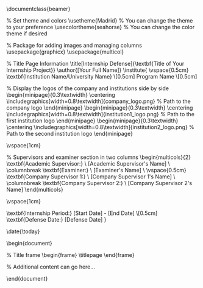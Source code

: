 
\documentclass{beamer}

% Set theme and colors
\usetheme{Madrid} % You can change the theme to your preference
\usecolortheme{seahorse} % You can change the color theme if desired

% Package for adding images and managing columns
\usepackage{graphicx}
\usepackage{multicol}

% Title Page Information
\title[Internship Defense]{\textbf{Title of Your Internship Project}}
\author{[Your Full Name]}
\institute{
  \vspace{0.5cm}
  \textbf{Institution Name/University Name} \\[0.5cm]
  Program Name \\[0.5cm]
  
  % Display the logos of the company and institutions side by side
  \begin{minipage}{0.3\textwidth}
      \centering
      \includegraphics[width=0.8\textwidth]{company_logo.png} % Path to the company logo
  \end{minipage}
  \begin{minipage}{0.3\textwidth}
      \centering
      \includegraphics[width=0.8\textwidth]{institution1_logo.png} % Path to the first institution logo
  \end{minipage}
  \begin{minipage}{0.3\textwidth}
      \centering
      \includegraphics[width=0.8\textwidth]{institution2_logo.png} % Path to the second institution logo
  \end{minipage}

  \vspace{1cm}
  
  % Supervisors and examiner section in two columns
  \begin{multicols}{2}
    \textbf{Academic Supervisor:} \\
    [Academic Supervisor's Name] \\
    \columnbreak
    \textbf{Examiner:} \\
    [Examiner's Name] \\
    \vspace{0.5cm}
    \textbf{Company Supervisor 1:} \\
    [Company Supervisor 1's Name] \\
    \columnbreak
    \textbf{Company Supervisor 2:} \\
    [Company Supervisor 2's Name]
  \end{multicols}
  
  \vspace{1cm}
  
  \textbf{Internship Period:} [Start Date] - [End Date] \\[0.5cm]
  \textbf{Defense Date:} [Defense Date]
}

\date{\today}

\begin{document}

% Title frame
\begin{frame}
  \titlepage
\end{frame}

% Additional content can go here...

\end{document}
